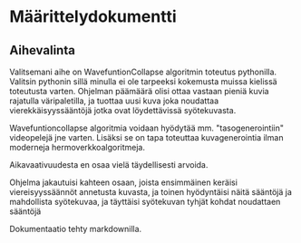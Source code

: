 # Määrittelydokumentti

## Aihevalinta
Valitsemani aihe on WavefuntionCollapse algoritmin toteutus pythonilla.
Valitsin pythonin sillä minulla ei ole tarpeeksi kokemusta muissa kielissä toteutusta varten.
Ohjelman päämäärä olisi ottaa vastaan pieniä kuvia rajatulla väripaletilla, 
ja tuottaa uusi kuva joka noudattaa vierekkäisyyssääntöjä jotka ovat löydettävissä syötekuvasta.

Wavefuntioncollapse algoritmia voidaan hyödytää mm. "tasogenerointiin" videopelejä jne varten.
Lisäksi se on tapa toteuttaa kuvagenerointia ilman moderneja hermoverkkoalgoritmeja.

Aikavaativuudesta en osaa vielä täydellisesti arvoida.

Ohjelma jakautuisi kahteen osaan, joista ensimmäinen keräisi viereisyyssäännöt annetusta kuvasta,
ja toinen hyödyntäisi näitä sääntöjä ja mahdollista syötekuvaa, ja täyttäisi syötekuvan tyhjät kohdat noudattaen sääntöjä

Dokumentaatio tehty markdownilla.
